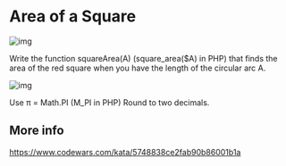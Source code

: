 # Area of a Square

![img](https://img.shields.io/badge/status-incomplete-red.svg)

Write the function squareArea(A) (square_area($A) in PHP) that finds the area of the red square when you have the length of the circular arc A.

![img](https://i.imgur.com/nJrae8n.png)

Use π = Math.PI (M_PI in PHP)
Round to two decimals.

## More info
https://www.codewars.com/kata/5748838ce2fab90b86001b1a